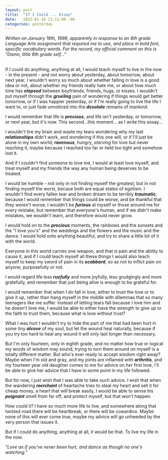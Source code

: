 ```yaml
---
layout: post
title:  "If I Could ... Essay"
date:   2022-01-16 11:11:00 -00
categories: yesterday
---
```


*Written on January 16th, 1999, apparently in response to an 8th grade Language Arts assignment that required me to use, and place in bold font, specific vocabulary words. For the record, my official comment on this is "Damn, little 8th grade self..."* <br/><br/>

If I could do anything, anything at all,  I would teach myself to live in the now - in the present - and not worry about yesterday, about tomorrow, about next year.  I wouldn't worry so much about whether falling in love is a good idea or not, about whether my friends really hate me, or about how much time has ***elapsed*** between boyfriends, friends, hugs, or kisses. I wouldn't put myself through the ***grueling*** pain of wondering if things would get better tomorrow, or if I was happier yesterday, or if I'm really going to live the life I want to, or just fade unnoticed into the ***desolate*** remains of mankind.

I would remember that life is ***precious***, and life *isn't* yesterday, or tomorrow, or next year, but it's now. This second...this moment... as I write this essay...

I wouldn't tire my brain and waste my tears wondering why my last ***relationships*** didn't work, and wondering if this one will, or if I'll just be alone in my own world; ***ravenous***, hungry, *starving* for love but never reaching it, maybe because I reached too far or held too tight and somehow lost it.

And if I couldn't find someone to love me, I would at least love myself, and treat myself and my friends the way any human being deserves to be treated.

I would be humble - not only in not finding myself the greatest, but in not finding myself the worst, becaue both are equal states of egotism. I wouldn't find every fallen tear and broken dream to be terribly ***traumatic***, because I would remember that things could be worse, and be thankful that they *weren't* worse. I wouldn't be ***furious*** at myself or those around me for every mistake, but remember that everyone's human, and if we didn't make mistakes, we wouldn't learn, and therefore would never grow.

I would hold on to the ***precious*** moments, the rainbows and the sunsets and the "I love you's" and the weddings and the flowers and the music and the dance. I would hold onto anything beautiful, and try to share a little bit of it with the world. 

Everyone in this world carries one weapon, and that is pain and the ability to cause it, and if I could teach myself all these things I would also teach myself to keep my sword of pain in its ***scabbard***, so as not to inflict pain on anyone, purposefully or not. 

I would regard life less ***ruefully*** and more joyfully, less grudgingly and more gratefully, and remember that just being alive is enough to be grateful for.

I would remember that when I do fall in love, either to trust the love or to give it up, rather than hang myself in the middle with dilemmas that so many teenagers like me suffer. Instead of letting tears fall because I love him and he doesn't love me, I would be able to either have the strength to give up or the faith to trust them, because what is love without trust?

What I was hurt I wouldn't try to hide the part of me that had been hurt in some tiny ***alcove*** of my soul, but let the wound heal naturally, because if you try too hard to heal any wound it will only last longer than necessary. 

But I'm only fourteen, only in eighth grade, and no matter how true or logical my words of wisdom may sound, trying to turn them around on myself is a totally different matter. But who's ever ready to accept wisdom right away? Maybe when I'm old and gray, and my joints are inflamed with ***arthritis***, and my fourteen year old daugther comes to me for advice on *her* first love, I'll be able to give her advice that I have in some point in my life followed. 

But for now, I just wish that I was able to take such advice. I wish that when the wandering ***merchant*** of heartache tries to steal my heart and sell it for cheap money, a heart that *will* break easily, I would be able to sense his ***poignant*** smell from far off, and protect myself, but that won't happen.

How could it? I have so much more life to live, and somewhere along that twisted road there will be heartbreak, or there will be cowardice. Maybe none of this will ever come true, maybe my advice will go unheeded by the very person that issues it.

But if I could do anything, anything at all, it would be that. To live my life in the now.

*"Love as if you've never been hurt, and dance as though no one's watching."*


